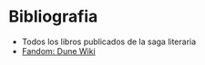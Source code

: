 # Bibliografia

- Todos los libros publicados de la saga literaria
- [Fandom: Dune Wiki](https://dune.fandom.com/es)
